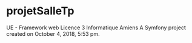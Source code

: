 projetSalleTp
=============
UE - Framework web Licence 3 Informatique Amiens
A Symfony project created on October 4, 2018, 5:53 pm.
